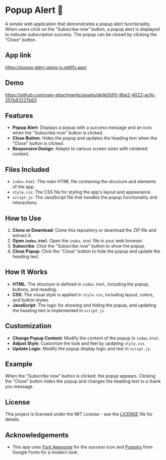 # Popup Alert 🚨

A simple web application that demonstrates a popup alert functionality. When users click on the "Subscribe now" button, a popup alert is displayed to indicate subscription success. The popup can be closed by clicking the "Close" button.

## App link

https://popup-alert-using-js.netlify.app/

## Demo

https://github.com/user-attachments/assets/de9d3d10-9be2-4022-acfe-257b83227b63

## Features

- **Popup Alert**: Displays a popup with a success message and an icon when the "Subscribe now" button is clicked.
- **Close Button**: Hides the popup and updates the heading text when the "Close" button is clicked.
- **Responsive Design**: Adapts to various screen sizes with centered content.

## Files Included

- `index.html`: The main HTML file containing the structure and elements of the app.
- `style.css`: The CSS file for styling the app's layout and appearance.
- `script.js`: The JavaScript file that handles the popup functionality and interactions.

## How to Use

1. **Clone or Download**: Clone this repository or download the ZIP file and extract it.
2. **Open `index.html`**: Open the `index.html` file in your web browser.
3. **Subscribe**: Click the "Subscribe now" button to show the popup.
4. **Close Popup**: Click the "Close" button to hide the popup and update the heading text.

## How It Works

- **HTML**: The structure is defined in `index.html`, including the popup, buttons, and heading.
- **CSS**: The visual style is applied in `style.css`, including layout, colors, and button styles.
- **JavaScript**: The logic for showing and hiding the popup, and updating the heading text is implemented in `script.js`.

## Customization

- **Change Popup Content**: Modify the content of the popup in `index.html`.
- **Adjust Style**: Customize the look and feel by updating `style.css`.
- **Update Logic**: Modify the popup display logic and text in `script.js`.

## Example

When the "Subscribe now" button is clicked, the popup appears. Clicking the "Close" button hides the popup and changes the heading text to a thank you message.

## License

This project is licensed under the MIT License - see the [LICENSE](LICENSE) file for details.

## Acknowledgements

- This app uses [Font Awesome](https://fontawesome.com/) for the success icon and [Poppins](https://fonts.google.com/specimen/Poppins) from Google Fonts for a modern look.
